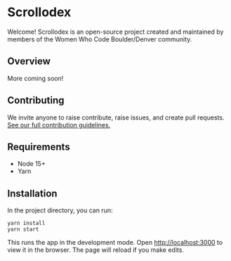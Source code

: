 # Scrollodex

Welcome! Scrollodex is an open-source project created and maintained by members of the Women Who Code Boulder/Denver community.


## Overview

More coming soon!
<Add overview of what scrollodex is>

## Contributing
We invite anyone to raise contribute, raise issues, and create pull requests. [See our full contribution guidelines.](CONTIBUTING.md)

## Requirements
- Node 15+
- Yarn

## Installation

In the project directory, you can run:

`yarn install`\
`yarn start`

This runs the app in the development mode. Open [http://localhost:3000](http://localhost:3000) to view it in the browser. The page will reload if you make edits.
